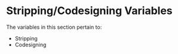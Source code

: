 # Stripping/Codesigning Variables

The variables in this section pertain to:

* Stripping
* Codesigning

##